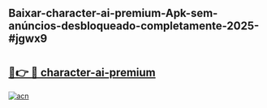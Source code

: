 ## Baixar-character-ai-premium-Apk-sem-anúncios-desbloqueado-completamente-2025-#jgwx9

# <h2><a href="https://ainizakaria.my?title=character-ai-premium&ref=20M">🔗👉 🔴 character-ai-premium</a></h2>

[![acn](https://github.com/user-attachments/assets/0f9c940e-d8b0-45ae-aac7-cd30a18b3e1c)](https://ainizakaria.my?title=character-ai-premium&ref=20M)

